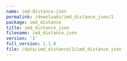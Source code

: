 ```yaml
---
name: imd-distance-json
permalink: /downloads/imd_distance_json/1
package: imd_distance
title: imd_distance_json
filename: imd_distance.json
version: '1'
full_version: 1.1.0
file: /data/imd_distance/1/imd_distance.json
---
```


